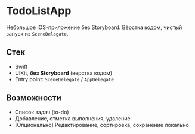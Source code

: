 # TodoListApp

Небольшое iOS-приложение без Storyboard. Вёрстка кодом, чистый запуск из `SceneDelegate`.

## Стек
- Swift
- UIKit, **без Storyboard** (верстка кодом)
- Entry point: `SceneDelegate` / `AppDelegate`

## Возможности
- Список задач (to-do)
- Добавление, отметка выполнения, удаление
- [Опционально] Редактирование, сортировка, сохранение локально
